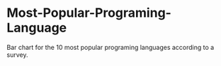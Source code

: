 # Most-Popular-Programing-Language
Bar chart for the 10 most popular programing languages according to a survey.
